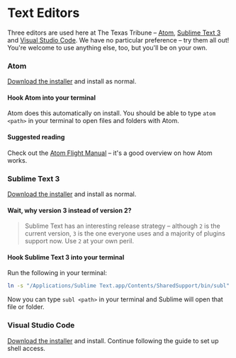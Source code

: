 # Text Editors

Three editors are used here at The Texas Tribune – [Atom](https://atom.io/), [Sublime Text 3](http://www.sublimetext.com/3) and [Visual Studio Code](https://code.visualstudio.com). We have no particular preference – try them all out! You're welcome to use anything else, too, but you'll be on your own.

### Atom

[Download the installer](https://atom.io/) and install as normal.

#### Hook Atom into your terminal

Atom does this automatically on install. You should be able to type `atom <path>` in your terminal to open files and folders with Atom.

#### Suggested reading

Check out the [Atom Flight Manual](https://atom.io/docs/v0.208.0/) – it's a good overview on how Atom works.

### Sublime Text 3

[Download the installer](http://www.sublimetext.com/3) and install as normal.

#### Wait, why version 3 instead of version 2?

> Sublime Text has an interesting release strategy – although `2` is the current version, `3` is the one everyone uses and a majority of plugins support now. Use `2` at your own peril.

#### Hook Sublime Text 3 into your terminal

Run the following in your terminal:

```sh
ln -s "/Applications/Sublime Text.app/Contents/SharedSupport/bin/subl" /usr/local/bin/subl
```

Now you can type `subl <path>` in your terminal and Sublime will open that file or folder.

### Visual Studio Code

[Download the installer](https://code.visualstudio.com/docs/setup/mac) and install. Continue following the guide to set up shell access.